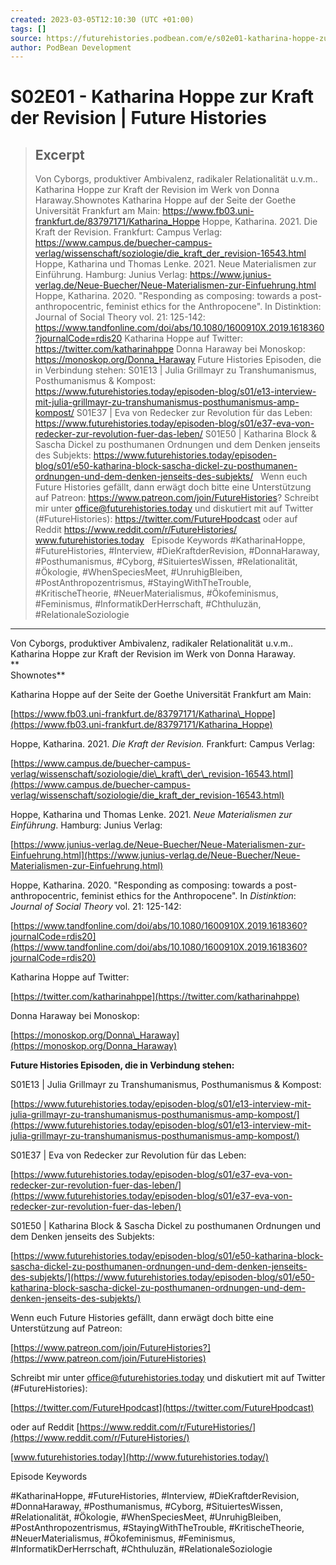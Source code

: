 ```yaml
---
created: 2023-03-05T12:10:30 (UTC +01:00)
tags: []
source: https://futurehistories.podbean.com/e/s02e01-katharina-hoppe-zur-kraft-der-revision/
author: PodBean Development
---
```


# S02E01 - Katharina Hoppe zur Kraft der Revision | Future Histories

> ## Excerpt
> Von Cyborgs, produktiver Ambivalenz, radikaler Relationalität u.v.m.. Katharina Hoppe zur Kraft der Revision im Werk von Donna Haraway.Shownotes
Katharina Hoppe auf der Seite der Goethe Universität Frankfurt am Main:
https://www.fb03.uni-frankfurt.de/83797171/Katharina_Hoppe
Hoppe, Katharina. 2021. Die Kraft der Revision. Frankfurt: Campus Verlag:
https://www.campus.de/buecher-campus-verlag/wissenschaft/soziologie/die_kraft_der_revision-16543.html
Hoppe, Katharina und Thomas Lenke. 2021. Neue Materialismen zur Einführung. Hamburg: Junius Verlag:
https://www.junius-verlag.de/Neue-Buecher/Neue-Materialismen-zur-Einfuehrung.html
Hoppe, Katharina. 2020. "Responding as composing: towards a post-anthropocentric, feminist ethics for the Anthropocene". In Distinktion: Journal of Social Theory vol. 21: 125-142:
https://www.tandfonline.com/doi/abs/10.1080/1600910X.2019.1618360?journalCode=rdis20
Katharina Hoppe auf Twitter:
https://twitter.com/katharinahppe
Donna Haraway bei Monoskop:
https://monoskop.org/Donna_Haraway
Future Histories Episoden, die in Verbindung stehen:
S01E13 | Julia Grillmayr zu Transhumanismus, Posthumanismus & Kompost:
https://www.futurehistories.today/episoden-blog/s01/e13-interview-mit-julia-grillmayr-zu-transhumanismus-posthumanismus-amp-kompost/
S01E37 | Eva von Redecker zur Revolution für das Leben:
https://www.futurehistories.today/episoden-blog/s01/e37-eva-von-redecker-zur-revolution-fuer-das-leben/
S01E50 | Katharina Block & Sascha Dickel zu posthumanen Ordnungen und dem Denken jenseits des Subjekts:
https://www.futurehistories.today/episoden-blog/s01/e50-katharina-block-sascha-dickel-zu-posthumanen-ordnungen-und-dem-denken-jenseits-des-subjekts/
 
Wenn euch Future Histories gefällt, dann erwägt doch bitte eine Unterstützung auf Patreon:
https://www.patreon.com/join/FutureHistories?
Schreibt mir unter office@futurehistories.today und diskutiert mit auf Twitter (#FutureHistories):
https://twitter.com/FutureHpodcast
oder auf Reddit https://www.reddit.com/r/FutureHistories/
www.futurehistories.today
 
Episode Keywords
#KatharinaHoppe, #FutureHistories, #Interview, #DieKraftderRevision, #DonnaHaraway, #Posthumanismus, #Cyborg, #SituiertesWissen, #Relationalität, #Ökologie, #WhenSpeciesMeet, #UnruhigBleiben, #PostAnthropozentrismus, #StayingWithTheTrouble, #KritischeTheorie, #NeuerMaterialismus, #Ökofeminismus, #Feminismus, #InformatikDerHerrschaft, #Chthuluzän, #RelationaleSoziologie

---
Von Cyborgs, produktiver Ambivalenz, radikaler Relationalität u.v.m.. Katharina Hoppe zur Kraft der Revision im Werk von Donna Haraway.  
**  
Shownotes**

Katharina Hoppe auf der Seite der Goethe Universität Frankfurt am Main:

[https://www.fb03.uni-frankfurt.de/83797171/Katharina\_Hoppe](https://www.fb03.uni-frankfurt.de/83797171/Katharina_Hoppe)

  
Hoppe, Katharina. 2021. _Die Kraft der Revision._ Frankfurt: Campus Verlag:

[https://www.campus.de/buecher-campus-verlag/wissenschaft/soziologie/die\_kraft\_der\_revision-16543.html](https://www.campus.de/buecher-campus-verlag/wissenschaft/soziologie/die_kraft_der_revision-16543.html)

  
Hoppe, Katharina und Thomas Lenke. 2021. _Neue Materialismen zur Einführung_. Hamburg: Junius Verlag:

[https://www.junius-verlag.de/Neue-Buecher/Neue-Materialismen-zur-Einfuehrung.html](https://www.junius-verlag.de/Neue-Buecher/Neue-Materialismen-zur-Einfuehrung.html)

  
Hoppe, Katharina. 2020. "Responding as composing: towards a post-anthropocentric, feminist ethics for the Anthropocene". In _Distinktion_: _Journal of Social Theory_ vol. 21: 125-142:

[https://www.tandfonline.com/doi/abs/10.1080/1600910X.2019.1618360?journalCode=rdis20](https://www.tandfonline.com/doi/abs/10.1080/1600910X.2019.1618360?journalCode=rdis20)

  
Katharina Hoppe auf Twitter:

[https://twitter.com/katharinahppe](https://twitter.com/katharinahppe)

  
Donna Haraway bei Monoskop:

[https://monoskop.org/Donna\_Haraway](https://monoskop.org/Donna_Haraway)

  
**Future Histories Episoden, die in Verbindung stehen:**

S01E13 | Julia Grillmayr zu Transhumanismus, Posthumanismus & Kompost:

[https://www.futurehistories.today/episoden-blog/s01/e13-interview-mit-julia-grillmayr-zu-transhumanismus-posthumanismus-amp-kompost/](https://www.futurehistories.today/episoden-blog/s01/e13-interview-mit-julia-grillmayr-zu-transhumanismus-posthumanismus-amp-kompost/)

S01E37 | Eva von Redecker zur Revolution für das Leben:

[https://www.futurehistories.today/episoden-blog/s01/e37-eva-von-redecker-zur-revolution-fuer-das-leben/](https://www.futurehistories.today/episoden-blog/s01/e37-eva-von-redecker-zur-revolution-fuer-das-leben/)

S01E50 | Katharina Block & Sascha Dickel zu posthumanen Ordnungen und dem Denken jenseits des Subjekts:

[https://www.futurehistories.today/episoden-blog/s01/e50-katharina-block-sascha-dickel-zu-posthumanen-ordnungen-und-dem-denken-jenseits-des-subjekts/](https://www.futurehistories.today/episoden-blog/s01/e50-katharina-block-sascha-dickel-zu-posthumanen-ordnungen-und-dem-denken-jenseits-des-subjekts/)

Wenn euch Future Histories gefällt, dann erwägt doch bitte eine Unterstützung auf Patreon:

[https://www.patreon.com/join/FutureHistories?](https://www.patreon.com/join/FutureHistories)

Schreibt mir unter [office@futurehistories.today](mailto:office@futurehistories.today) und diskutiert mit auf Twitter (#FutureHistories):

[https://twitter.com/FutureHpodcast](https://twitter.com/FutureHpodcast)

oder auf Reddit [https://www.reddit.com/r/FutureHistories/](https://www.reddit.com/r/FutureHistories/)

[www.futurehistories.today](http://www.futurehistories.today/)

Episode Keywords

#KatharinaHoppe, #FutureHistories, #Interview, #DieKraftderRevision, #DonnaHaraway, #Posthumanismus, #Cyborg, #SituiertesWissen, #Relationalität, #Ökologie, #WhenSpeciesMeet, #UnruhigBleiben, #PostAnthropozentrismus, #StayingWithTheTrouble, #KritischeTheorie, #NeuerMaterialismus, #Ökofeminismus, #Feminismus, #InformatikDerHerrschaft, #Chthuluzän, #RelationaleSoziologie
